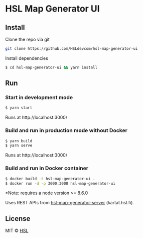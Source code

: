HSL Map Generator UI
====================

## Install

Clone the repo via git

```bash
git clone https://github.com/HSLdevcom/hsl-map-generator-ui
```

Install dependencies

```bash
$ cd hsl-map-generator-ui && yarn install
```

## Run

### Start in development mode

```bash
$ yarn start
```
Runs at http://localhost:3000/

### Build and run in production mode without Docker

```bash
$ yarn build
$ yarn serve
```
Runs at http://localhost:3000/

### Build and run in Docker container

```bash
$ docker build -t hsl-map-generator-ui .
$ docker run -d -p 3000:3000 hsl-map-generator-ui
```

*Note: requires a node version >= 8.6.0

Uses REST APIs from [hsl-map-generator-server](https://github.com/HSLdevcom/hsl-map-generator-server) (kartat.hsl.fi).

## License
MIT © [HSL](https://github.com/HSLdevcom)
